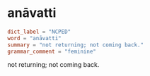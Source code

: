 # anāvatti

``` toml
dict_label = "NCPED"
word = "anāvatti"
summary = "not returning; not coming back."
grammar_comment = "feminine"
```

not returning; not coming back.

